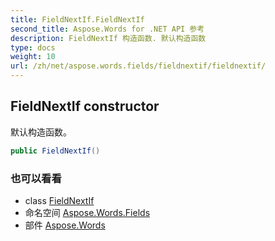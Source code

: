 ```yaml
---
title: FieldNextIf.FieldNextIf
second_title: Aspose.Words for .NET API 参考
description: FieldNextIf 构造函数. 默认构造函数
type: docs
weight: 10
url: /zh/net/aspose.words.fields/fieldnextif/fieldnextif/
---
```

## FieldNextIf constructor

默认构造函数。

```csharp
public FieldNextIf()
```

### 也可以看看

* class [FieldNextIf](../)
* 命名空间 [Aspose.Words.Fields](../../fieldnextif/)
* 部件 [Aspose.Words](../../../)



